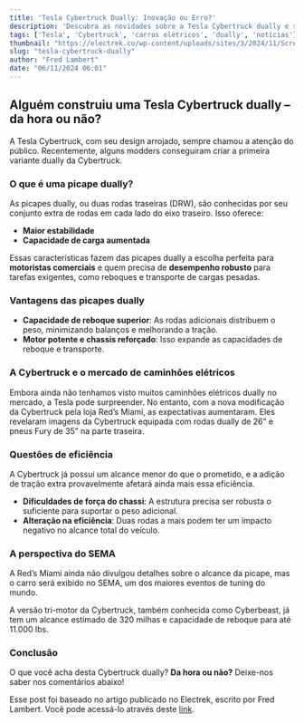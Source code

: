```yaml
---
title: 'Tesla Cybertruck Dually: Inovação ou Erro?'
description: 'Descubra as novidades sobre a Tesla Cybertruck dually e suas implicações.'
tags: ['Tesla', 'Cybertruck', 'carros elétricos', 'dually', 'notícias']
thumbnail: "https://electrek.co/wp-content/uploads/sites/3/2024/11/Screenshot-2024-11-05-at-1.42.29 PM.jpg?quality=82&strip=all&w=1361"
slug: "tesla-cybertruck-dually"
author: "Fred Lambert"
date: "06/11/2024 06:01"
---
```


## Alguém construiu uma Tesla Cybertruck dually – da hora ou não?

A Tesla Cybertruck, com seu design arrojado, sempre chamou a atenção do público. Recentemente, alguns modders conseguiram criar a primeira variante dually da Cybertruck.

### O que é uma picape dually?
As picapes dually, ou duas rodas traseiras (DRW), são conhecidas por seu conjunto extra de rodas em cada lado do eixo traseiro. Isso oferece:

- **Maior estabilidade**
- **Capacidade de carga aumentada**

Essas características fazem das picapes dually a escolha perfeita para **motoristas comerciais** e quem precisa de **desempenho robusto** para tarefas exigentes, como reboques e transporte de cargas pesadas.

### Vantagens das picapes dually
- **Capacidade de reboque superior**: As rodas adicionais distribuem o peso, minimizando balanços e melhorando a tração.
- **Motor potente e chassis reforçado**: Isso expande as capacidades de reboque e transporte.

### A Cybertruck e o mercado de caminhões elétricos
Embora ainda não tenhamos visto muitos caminhões elétricos dually no mercado, a Tesla pode surpreender. No entanto, com a nova modificação da Cybertruck pela loja Red’s Miami, as expectativas aumentaram. Eles revelaram imagens da Cybertruck equipada com rodas dually de 26” e pneus Fury de 35” na parte traseira.

### Questões de eficiência
A Cybertruck já possui um alcance menor do que o prometido, e a adição de tração extra provavelmente afetará ainda mais essa eficiência. 

- **Dificuldades de força do chassi**: A estrutura precisa ser robusta o suficiente para suportar o peso adicional.
- **Alteração na eficiência**: Duas rodas a mais podem ter um impacto negativo no alcance total do veículo.

### A perspectiva do SEMA
A Red’s Miami ainda não divulgou detalhes sobre o alcance da picape, mas o carro será exibido no SEMA, um dos maiores eventos de tuning do mundo.

A versão tri-motor da Cybertruck, também conhecida como Cyberbeast, já tem um alcance estimado de 320 milhas e capacidade de reboque para até 11.000 lbs.

### Conclusão
O que você acha desta Cybertruck dually? **Da hora ou não?** Deixe-nos saber nos comentários abaixo!

Esse post foi baseado no artigo publicado no Electrek, escrito por Fred Lambert. Você pode acessá-lo através deste [link](https://electrek.co/2024/11/05/someone-built-a-tesla-cybertruck-dually-dope-or-nope/).